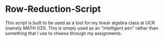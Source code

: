 # Row-Reduction-Script
This script is built to be used as a tool for my linear algebra class at UCR (namely MATH 031). This is simply used as an "intelligent pen" rather than something that I use to cheese through my assignments.
